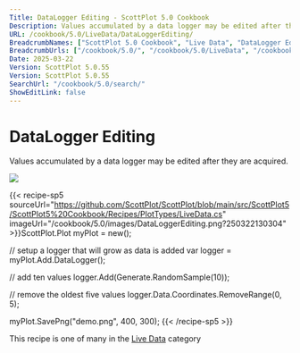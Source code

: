 ```yaml
---
Title: DataLogger Editing - ScottPlot 5.0 Cookbook
Description: Values accumulated by a data logger may be edited after they are acquired.
URL: /cookbook/5.0/LiveData/DataLoggerEditing/
BreadcrumbNames: ["ScottPlot 5.0 Cookbook", "Live Data", "DataLogger Editing"]
BreadcrumbUrls: ["/cookbook/5.0/", "/cookbook/5.0/LiveData", "/cookbook/5.0/LiveData/DataLoggerEditing"]
Date: 2025-03-22
Version: ScottPlot 5.0.55
Version: ScottPlot 5.0.55
SearchUrl: "/cookbook/5.0/search/"
ShowEditLink: false
---
```



<div class='d-flex align-items-center mt-5'>
<h1 class='me-2 text-dark my-0 border-0'>DataLogger Editing</h1>
</div>

Values accumulated by a data logger may be edited after they are acquired.

[![](/cookbook/5.0/images/DataLoggerEditing.png?250322130304)](/cookbook/5.0/images/DataLoggerEditing.png?250322130304)

{{< recipe-sp5 sourceUrl="https://github.com/ScottPlot/ScottPlot/blob/main/src/ScottPlot5/ScottPlot5%20Cookbook/Recipes/PlotTypes/LiveData.cs" imageUrl="/cookbook/5.0/images/DataLoggerEditing.png?250322130304" >}}ScottPlot.Plot myPlot = new();

// setup a logger that will grow as data is added
var logger = myPlot.Add.DataLogger();

// add ten values
logger.Add(Generate.RandomSample(10));

// remove the oldest five values
logger.Data.Coordinates.RemoveRange(0, 5);

myPlot.SavePng("demo.png", 400, 300);
{{< /recipe-sp5 >}}

<div class='my-5 text-center'>This recipe is one of many in the <a href='/cookbook/5.0/LiveData'>Live Data</a> category</div>


